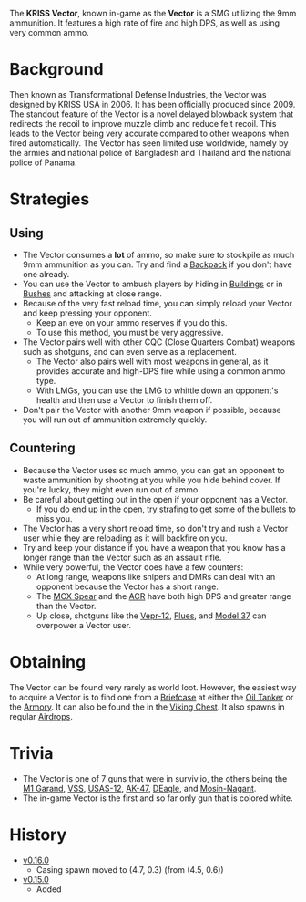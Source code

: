 The **KRISS Vector**, known in-game as the **Vector** is a SMG utilizing the 9mm ammunition. It features a high rate of fire and high DPS, as well as using very common ammo.

# Background
Then known as Transformational Defense Industries, the Vector was designed by KRISS USA in 2006. It has been officially produced since 2009. The standout feature of the Vector is a novel delayed blowback system that redirects the recoil to improve muzzle climb and reduce felt recoil. This leads to the Vector being very accurate compared to other weapons when fired automatically. The Vector has seen limited use worldwide, namely by the armies and national police of Bangladesh and Thailand and the national police of Panama.

# Strategies
## Using
- The Vector consumes a **lot** of ammo, so make sure to stockpile as much 9mm ammunition as you can. Try and find a [Backpack](/equipment/backpacks) if you don't have one already.
- You can use the Vector to ambush players by hiding in [Buildings](/buildings) or in [Bushes](/obstacles/bush) and attacking at close range.
- Because of the very fast reload time, you can simply reload your Vector and keep pressing your opponent.
  - Keep an eye on your ammo reserves if you do this.
  - To use this method, you must be very aggressive.
- The Vector pairs well with other CQC (Close Quarters Combat) weapons such as shotguns, and can even serve as a replacement.
  - The Vector also pairs well with most weapons in general, as it provides accurate and high-DPS fire while using a common ammo type.
  - With LMGs, you can use the LMG to whittle down an opponent's health and then use a Vector to finish them off.
- Don't pair the Vector with another 9mm weapon if possible, because you will run out of ammunition extremely quickly.

## Countering
- Because the Vector uses so much ammo, you can get an opponent to waste ammunition by shooting at you while you hide behind cover. If you're lucky, they might even run out of ammo.
- Be careful about getting out in the open if your opponent has a Vector.
  - If you do end up in the open, try strafing to get some of the bullets to miss you.
- The Vector has a very short reload time, so don't try and rush a Vector user while they are reloading as it will backfire on you.
- Try and keep your distance if you have a weapon that you know has a longer range than the Vector such as an assault rifle.
- While very powerful, the Vector does have a few counters:
  - At long range, weapons like snipers and DMRs can deal with an opponent because the Vector has a short range.
  - The [MCX Spear](/weapons/guns/mcx_spear) and the [ACR](/weapons/guns/acr) have both high DPS and greater range than the Vector.
  - Up close, shotguns like the [Vepr-12](/weapons/guns/vepr12), [Flues](/weapons/guns/flues), and [Model 37](/weapons/guns/model_37) can overpower a Vector user.

# Obtaining
The Vector can be found very rarely as world loot. However, the easiest way to acquire a Vector is to find one from a [Briefcase](/obstacles/briefcase) at either the [Oil Tanker](/buildings/oil_tanker) or the [Armory](/buildings/armory_meta). It can also be found the in the [Viking Chest](/obstacles/viking_chest). It also spawns in regular [Airdrops](/obstacles/airdrop_crate).

# Trivia
- The Vector is one of 7 guns that were in surviv.io, the others being the [M1 Garand](/weapons/guns/m1_garand), [VSS](/weapons/guns/vss), [USAS-12](/weapons/guns/usas12), [AK-47](/weapons/guns/ak47), [DEagle](/weapons/guns/deagle), and [Mosin-Nagant](/weapons/guns/mosin_nagant).
- The in-game Vector is the first and so far only gun that is colored white.

# History

- [v0.16.0](https://github.com/HasangerGames/suroi/releases/tag/v0.16.0)
  - Casing spawn moved to (4.7, 0.3) (from (4.5, 0.6))
- [v0.15.0](https://github.com/HasangerGames/suroi/releases/tag/v0.15.0)
  - Added
